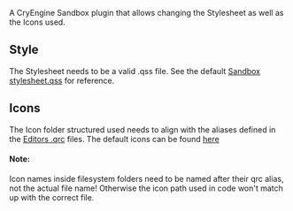 A CryEngine Sandbox plugin that allows changing the Stylesheet as well as the Icons used.

## Style
The Stylesheet needs to be a valid .qss file. See the default [Sandbox stylesheet.qss](https://github.com/CRYTEK/CRYENGINE/blob/release/Editor/Styles/stylesheet.qss) for reference.
## Icons
The Icon folder structured used needs to align with the aliases defined in the [Editors .qrc](https://github.com/CRYTEK/CRYENGINE/blob/release/Code/Sandbox/Plugins/EditorCommon/EditorCommon.qrc) files.
The default icons can be found [here](https://github.com/CRYTEK/CRYENGINE/tree/release/Code/Sandbox/Plugins/EditorCommon/icons)
#### Note:
Icon names inside filesystem folders need to be named after their qrc alias, not the actual file name! Otherwise the icon path used in code won't match up with the correct file.

